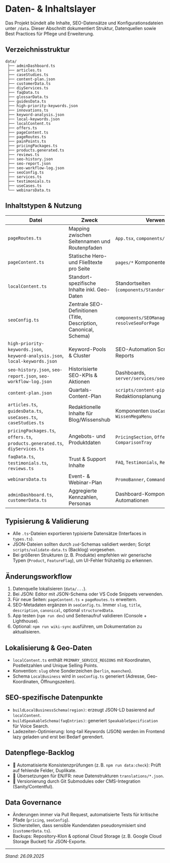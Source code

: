 # Daten- & Inhaltslayer

Das Projekt bündelt alle Inhalte, SEO-Datensätze und Konfigurationsdateien unter `/data`. Dieser Abschnitt dokumentiert Struktur, Datenquellen sowie Best Practices für Pflege und Erweiterung.

## Verzeichnisstruktur

```
data/
 ├── adminDashboard.ts
 ├── articles.ts
 ├── caseStudies.ts
 ├── content-plan.json
 ├── customerData.ts
 ├── diyServices.ts
 ├── faqData.ts
 ├── glossarData.ts
 ├── guidesData.ts
 ├── high-priority-keywords.json
 ├── innovations.ts
 ├── keyword-analysis.json
 ├── local-keywords.json
 ├── localContent.ts
 ├── offers.ts
 ├── pageContent.ts
 ├── pageRoutes.ts
 ├── painPoints.ts
 ├── pricingPackages.ts
 ├── products.generated.ts
 ├── reviews.ts
 ├── seo-history.json
 ├── seo-report.json
 ├── seo-workflow-log.json
 ├── seoConfig.ts
 ├── services.ts
 ├── testimonials.ts
 ├── useCases.ts
 └── webinarsData.ts
```

## Inhaltstypen & Nutzung

| Datei | Zweck | Verwendet von |
| --- | --- | --- |
| `pageRoutes.ts` | Mapping zwischen Seitennamen und Routenpfaden | `App.tsx`, `components/Navigation` |
| `pageContent.ts` | Statische Hero- und Fließtexte pro Seite | `pages/*` Komponenten |
| `localContent.ts` | Standort-spezifische Inhalte inkl. Geo-Daten | Standortseiten (`components/StandortPage`) |
| `seoConfig.ts` | Zentrale SEO-Definitionen (Title, Description, Canonical, Schema) | `components/SEOManager`, `resolveSeoForPage` |
| `high-priority-keywords.json`, `keyword-analysis.json`, `local-keywords.json` | Keyword-Pools & Cluster | SEO-Automation Scripts, Keyword-Reports |
| `seo-history.json`, `seo-report.json`, `seo-workflow-log.json` | Historisierte SEO-KPIs & Aktionen | Dashboards, `server/services/seoReportingService.ts` |
| `content-plan.json` | Quartals-Content-Plan | `scripts/content-pipeline.ts`, Redaktionsplanung |
| `articles.ts`, `guidesData.ts`, `useCases.ts`, `caseStudies.ts` | Redaktionelle Inhalte für Blog/Wissenshub | Komponenten `UseCases`, `ProjectGallery`, `WissenMegaMenu` |
| `pricingPackages.ts`, `offers.ts`, `products.generated.ts`, `diyServices.ts` | Angebots- und Produktdaten | `PricingSection`, `OfferCard`, `ComparisonTray` |
| `faqData.ts`, `testimonials.ts`, `reviews.ts` | Trust & Support Inhalte | `FAQ`, `Testimonials`, `Reviews` |
| `webinarsData.ts` | Event- & Webinar-Plan | `PromoBanner`, `CommandHub`, Newsletter |
| `adminDashboard.ts`, `customerData.ts` | Aggregierte Kennzahlen, Personas | Dashboard-Komponenten, Automationen |

## Typisierung & Validierung

- Alle `.ts`-Dateien exportieren typisierte Datensätze (Interfaces in `types.ts`).
- JSON-Dateien sollten durch `zod`-Schemas validiert werden; Script `scripts/validate-data.ts` (Backlog) vorgesehen.
- Bei größeren Strukturen (z. B. Produkte) empfehlen wir generische Typen (`Product`, `FeatureFlag`), um UI-Fehler frühzeitig zu erkennen.

## Änderungsworkflow

1. Datenquelle lokalisieren (`data/...`).
2. Bei JSON: Editor mit JSON-Schema oder VS Code Snippets verwenden.
3. Für neue Seiten: `pageContent.ts` + `pageRoutes.ts` erweitern.
4. SEO-Metadaten ergänzen in `seoConfig.ts`. Immer `slug`, `title`, `description`, `canonical`, optional `structuredData`.
5. App testen (`npm run dev`) und Seitenaufruf validieren (Console + Lighthouse).
6. Optional: `npm run wiki-sync` ausführen, um Dokumentation zu aktualisieren.

## Lokalisierung & Geo-Daten

- `localContent.ts` enthält `PRIMARY_SERVICE_REGIONS` mit Koordinaten, Postleitzahlen und Unique Selling Points.
- Konvention: `slug` ohne Sonderzeichen (`berlin`, `muenchen`).
- Schema `LocalBusiness` wird in `seoConfig.ts` generiert (Adresse, Geo-Koordinaten, Öffnungszeiten).

## SEO-spezifische Datenpunkte

- `buildLocalBusinessSchema(region)`: erzeugt JSON-LD basierend auf `localContent`.
- `buildSpeakableSchema(faqEntries)`: generiert `SpeakableSpecification` für Voice Search.
- Ladezeiten-Optimierung: long-tail Keywords (JSON) werden im Frontend lazy geladen und erst bei Bedarf gerendert.

## Datenpflege-Backlog

- 🔄 Automatisierte Konsistenzprüfungen (z. B. `npm run data:check`): Prüft auf fehlende Felder, Duplikate.
- 🔄 Übersetzungen für EN/FR: neue Datenstrukturen `translations/*.json`.
- 🔄 Versionierung durch Git Submodules oder CMS-Integration (Sanity/Contentful).

## Data Governance

- Änderungen immer via Pull Request, automatisierte Tests für kritische Pfade (`pricing`, `seoConfig`).
- Sicherstellen, dass sensible Kundendaten pseudonymisiert sind (`customerData.ts`).
- Backups: Repository-Klon & optional Cloud Storage (z. B. Google Cloud Storage Bucket) für JSON-Exporte.

---
_Stand: 26.09.2025_